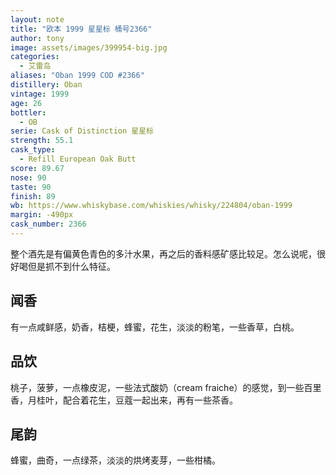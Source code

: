 ```yaml
---
layout: note
title: "欧本 1999 星星标 桶号2366"
author: tony
image: assets/images/399954-big.jpg
categories:
  - 艾雷岛
aliases: "Oban 1999 COD #2366"
distillery: Oban
vintage: 1999
age: 26
bottler:
  - OB
serie: Cask of Distinction 星星标
strength: 55.1
cask_type:
  - Refill European Oak Butt
score: 89.67
nose: 90
taste: 90
finish: 89
wb: https://www.whiskybase.com/whiskies/whisky/224804/oban-1999
margin: -490px
cask_number: 2366
---
```

整个酒先是有偏黄色青色的多汁水果，再之后的香料感矿感比较足。怎么说呢，很好喝但是抓不到什么特征。

## 闻香
有一点咸鲜感，奶香，桔梗，蜂蜜，花生，淡淡的粉笔，一些香草，白桃。

## 品饮
桃子，菠萝，一点橡皮泥，一些法式酸奶（cream fraiche）的感觉，到一些百里香，月桂叶，配合着花生，豆蔻一起出来，再有一些茶香。

## 尾韵
蜂蜜，曲奇，一点绿茶，淡淡的烘烤麦芽，一些柑橘。
